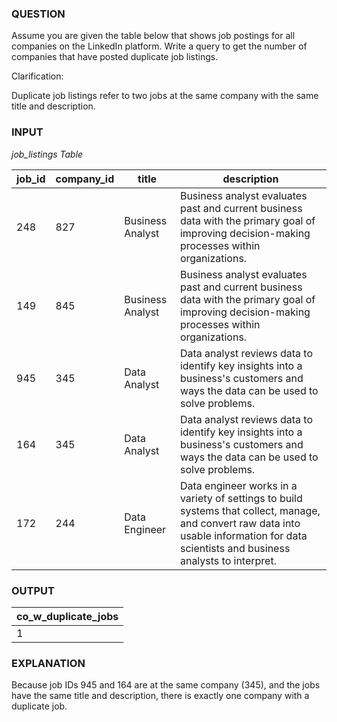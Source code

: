 ### QUESTION
Assume you are given the table below that shows job postings for all companies on the LinkedIn platform. Write a query to get the number of companies that have posted duplicate job listings.

Clarification:

Duplicate job listings refer to two jobs at the same company with the same title and description.

### INPUT
*job_listings Table*

job_id	|company_id	|title|	description
---|---|---|---
248|	827	|Business Analyst|	Business analyst evaluates past and current business data with the primary goal of improving decision-making processes within organizations.
149|	845	|Business Analyst	|Business analyst evaluates past and current business data with the primary goal of improving decision-making processes within organizations.
945	|345	|Data Analyst	|Data analyst reviews data to identify key insights into a business's customers and ways the data can be used to solve problems.
164	|345	|Data Analyst|	Data analyst reviews data to identify key insights into a business's customers and ways the data can be used to solve problems.
172	|244	|Data Engineer|	Data engineer works in a variety of settings to build systems that collect, manage, and convert raw data into usable information for data scientists and business analysts to interpret.

### OUTPUT

co_w_duplicate_jobs|
---|
1|

### EXPLANATION
Because job IDs 945 and 164 are at the same company (345), and the jobs have the same title and description, there is exactly one company with a duplicate job.
